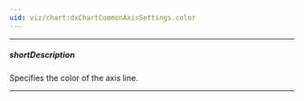 ```yaml
---
uid: viz/chart:dxChartCommonAxisSettings.color
---
```

---
##### shortDescription
Specifies the color of the axis line.

---
<!--
#include common-colorlist
-->